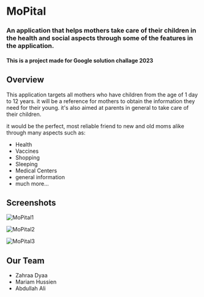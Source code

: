 # MoPital

### An application that helps mothers take care of their children in the health and social aspects through some of the features in the application.

#### This is a project made for Google solution challage 2023

## Overview

This application targets all mothers who have children from the age of 1 day to 12 years.
it will be a reference for mothers to obtain the information they need for their young.
it's also aimed at parents in general to take care of their children.

it would be the perfect, most reliable friend to new and old moms alike through many aspects such as:
- Health
- Vaccines
- Shopping
- Sleeping
- Medical Centers
- general information
- much more...




## Screenshots

![MoPital1](https://user-images.githubusercontent.com/129291090/228780588-da6f4f33-adf6-4897-aed6-a87237bc14f0.png)

![MoPital2](https://user-images.githubusercontent.com/129291090/228780663-b62e81c1-f806-4cc7-8afc-9a0d52629ffe.png)

![MoPital3](https://user-images.githubusercontent.com/129291090/228781073-9392d2ed-9dad-49d8-b093-ac2734fe2f3a.png)


## Our Team

- Zahraa Dyaa 
- Mariam Hussien
- Abdullah Ali

